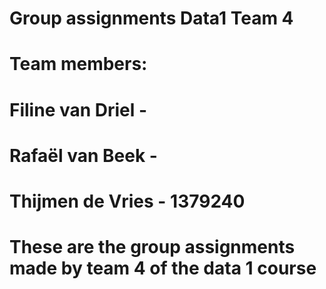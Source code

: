 # Group assignments Data1 Team 4
 # Team members:
   # Filine van Driel - 
   # Rafaël van Beek - 
   # Thijmen de Vries - 1379240

# These are the group assignments made by team 4 of the data 1 course
